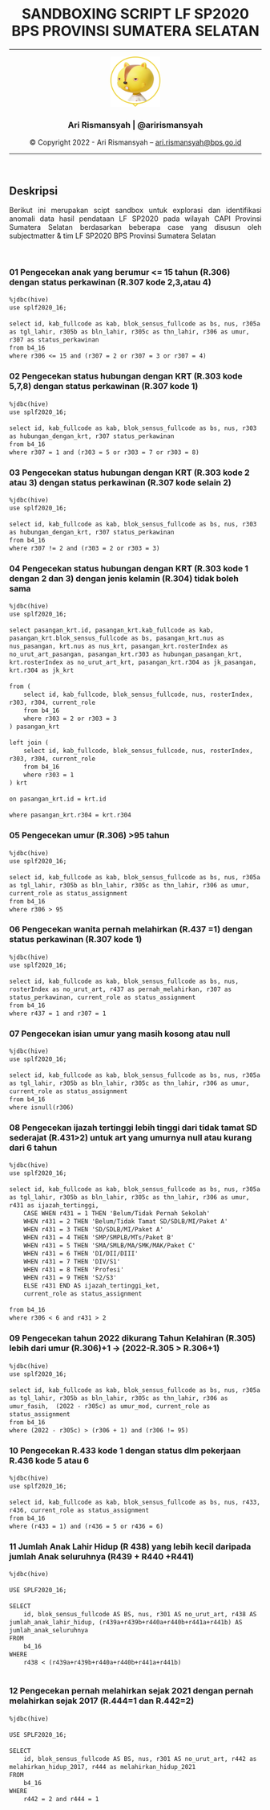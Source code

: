 <div align = "center">

# **SANDBOXING SCRIPT LF SP2020 BPS PROVINSI SUMATERA SELATAN**

---
<div align = "center">

<img src = "assets/profile.png" width="100" height="100"></img>
### **Ari Rismansyah | @arirismansyah**



© Copyright 2022 - Ari Rismansyah – ari.rismansyah@bps.go.id

---

</div>

</div>


<br>

## **Deskripsi**

<div align = "justify">

Berikut ini merupakan scipt sandbox untuk explorasi dan identifikasi anomali data hasil pendataan LF SP2020 pada wilayah CAPI Provinsi Sumatera Selatan berdasarkan beberapa case yang disusun oleh subjectmatter & tim LF SP2020 BPS Provinsi Sumatera Selatan


</div>

<br>

### 01 Pengecekan anak yang berumur <= 15 tahun (R.306) dengan status perkawinan (R.307 kode 2,3,atau 4)
```
%jdbc(hive)
use splf2020_16;

select id, kab_fullcode as kab, blok_sensus_fullcode as bs, nus, r305a as tgl_lahir, r305b as bln_lahir, r305c as thn_lahir, r306 as umur, r307 as status_perkawinan
from b4_16 
where r306 <= 15 and (r307 = 2 or r307 = 3 or r307 = 4)
```

### 02 Pengecekan status hubungan dengan KRT (R.303 kode 5,7,8) dengan status perkawinan (R.307 kode 1)
```
%jdbc(hive)
use splf2020_16;

select id, kab_fullcode as kab, blok_sensus_fullcode as bs, nus, r303 as hubungan_dengan_krt, r307 status_perkawinan
from b4_16
where r307 = 1 and (r303 = 5 or r303 = 7 or r303 = 8)
```

### 03 Pengecekan status hubungan dengan KRT (R.303 kode 2 atau 3) dengan status perkawinan (R.307 kode selain 2)
```
%jdbc(hive)
use splf2020_16;

select id, kab_fullcode as kab, blok_sensus_fullcode as bs, nus, r303 as hubungan_dengan_krt, r307 status_perkawinan
from b4_16
where r307 != 2 and (r303 = 2 or r303 = 3)
```
### 04 Pengecekan status hubungan dengan KRT (R.303 kode 1 dengan 2 dan 3) dengan jenis kelamin (R.304) tidak boleh sama
```
%jdbc(hive)
use splf2020_16;

select pasangan_krt.id, pasangan_krt.kab_fullcode as kab, pasangan_krt.blok_sensus_fullcode as bs, pasangan_krt.nus as nus_pasangan, krt.nus as nus_krt, pasangan_krt.rosterIndex as no_urut_art_pasangan, pasangan_krt.r303 as hubungan_pasangan_krt, krt.rosterIndex as no_urut_art_krt, pasangan_krt.r304 as jk_pasangan, krt.r304 as jk_krt

from (
    select id, kab_fullcode, blok_sensus_fullcode, nus, rosterIndex, r303, r304, current_role
    from b4_16
    where r303 = 2 or r303 = 3
) pasangan_krt

left join (
    select id, kab_fullcode, blok_sensus_fullcode, nus, rosterIndex, r303, r304, current_role
    from b4_16
    where r303 = 1
) krt

on pasangan_krt.id = krt.id

where pasangan_krt.r304 = krt.r304

```

### 05 Pengecekan umur (R.306) >95 tahun
```
%jdbc(hive)
use splf2020_16;

select id, kab_fullcode as kab, blok_sensus_fullcode as bs, nus, r305a as tgl_lahir, r305b as bln_lahir, r305c as thn_lahir, r306 as umur, current_role as status_assignment
from b4_16 
where r306 > 95
```

### 06 Pengecekan wanita pernah melahirkan (R.437 =1) dengan status perkawinan (R.307 kode 1)
```
%jdbc(hive)
use splf2020_16;

select id, kab_fullcode as kab, blok_sensus_fullcode as bs, nus, rosterIndex as no_urut_art, r437 as pernah_melahirkan, r307 as status_perkawinan, current_role as status_assignment
from b4_16 
where r437 = 1 and r307 = 1
```

### 07 Pengecekan isian umur yang masih kosong atau null
```
%jdbc(hive)
use splf2020_16;

select id, kab_fullcode as kab, blok_sensus_fullcode as bs, nus, r305a as tgl_lahir, r305b as bln_lahir, r305c as thn_lahir, r306 as umur, current_role as status_assignment
from b4_16 
where isnull(r306)
```
### 08 Pengecekan ijazah tertinggi lebih tinggi dari tidak tamat SD sederajat (R.431>2)  untuk art yang umurnya null atau kurang dari 6 tahun
```
%jdbc(hive)
use splf2020_16;

select id, kab_fullcode as kab, blok_sensus_fullcode as bs, nus, r305a as tgl_lahir, r305b as bln_lahir, r305c as thn_lahir, r306 as umur, r431 as ijazah_tertinggi,
    CASE WHEN r431 = 1 THEN 'Belum/Tidak Pernah Sekolah'
    WHEN r431 = 2 THEN 'Belum/Tidak Tamat SD/SDLB/MI/Paket A'
    WHEN r431 = 3 THEN 'SD/SDLB/MI/Paket A'
    WHEN r431 = 4 THEN 'SMP/SMPLB/MTs/Paket B'
    WHEN r431 = 5 THEN 'SMA/SMLB/MA/SMK/MAK/Paket C'
    WHEN r431 = 6 THEN 'DI/DII/DIII'
    WHEN r431 = 7 THEN 'DIV/S1'
    WHEN r431 = 8 THEN 'Profesi'
    WHEN r431 = 9 THEN 'S2/S3'
    ELSE r431 END AS ijazah_tertinggi_ket,
    current_role as status_assignment

from b4_16 
where r306 < 6 and r431 > 2
```
### 09 Pengecekan tahun 2022 dikurang Tahun Kelahiran (R.305) lebih dari umur (R.306)+1 -> (2022-R.305 > R.306+1)
```
%jdbc(hive)
use splf2020_16;

select id, kab_fullcode as kab, blok_sensus_fullcode as bs, nus, r305a as tgl_lahir, r305b as bln_lahir, r305c as thn_lahir, r306 as umur_fasih,  (2022 - r305c) as umur_mod, current_role as status_assignment
from b4_16 
where (2022 - r305c) > (r306 + 1) and (r306 != 95)
```
### 10 Pengecekan R.433 kode 1 dengan status dlm pekerjaan R.436 kode 5 atau 6
```
%jdbc(hive)
use splf2020_16;

select id, kab_fullcode as kab, blok_sensus_fullcode as bs, nus, r433, r436, current_role as status_assignment
from b4_16 
where (r433 = 1) and (r436 = 5 or r436 = 6)
```
### 11 Jumlah Anak Lahir Hidup (R 438) yang lebih kecil daripada jumlah Anak seluruhnya (R439 + R440 +R441)
```
%jdbc(hive)

USE SPLF2020_16;

SELECT 
    id, blok_sensus_fullcode AS BS, nus, r301 AS no_urut_art, r438 AS jumlah_anak_lahir_hidup, (r439a+r439b+r440a+r440b+r441a+r441b) AS jumlah_anak_seluruhnya
FROM
    b4_16
WHERE 
    r438 < (r439a+r439b+r440a+r440b+r441a+r441b)
    

```

### 12 Pengecekan pernah melahirkan sejak 2021 dengan pernah melahirkan sejak 2017 (R.444=1 dan R.442=2)
```
%jdbc(hive)

USE SPLF2020_16;

SELECT 
    id, blok_sensus_fullcode AS BS, nus, r301 AS no_urut_art, r442 as melahirkan_hidup_2017, r444 as melahirkan_hidup_2021
FROM
    b4_16
WHERE 
    r442 = 2 and r444 = 1
    
```